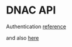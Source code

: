 # DNAC API

Authentication [reference](https://community.cisco.com/t5/networking-blogs/authenticating-rest-api-calls-to-dnac-getting-started/ba-p/3658058)

and also [here](https://developer.cisco.com/docs/dna-center/authentication-api/)
